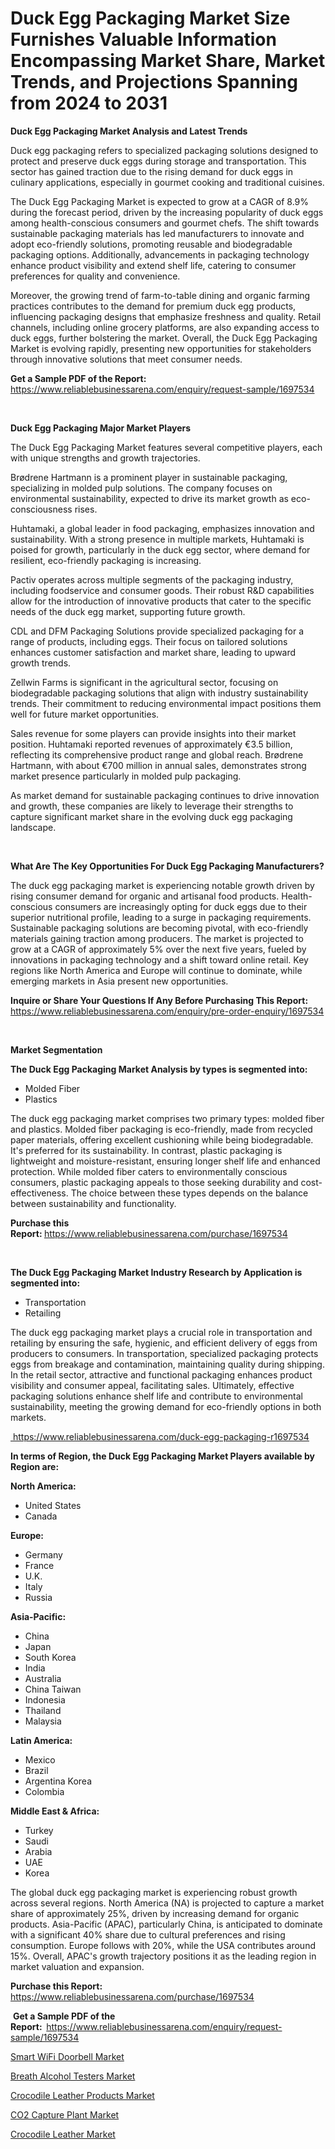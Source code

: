 <p><h1>Duck Egg Packaging Market Size Furnishes Valuable Information Encompassing Market Share, Market Trends, and Projections Spanning from 2024 to 2031</h1></p><p><strong>Duck Egg Packaging Market Analysis and Latest Trends</strong></p>
<p><p>Duck egg packaging refers to specialized packaging solutions designed to protect and preserve duck eggs during storage and transportation. This sector has gained traction due to the rising demand for duck eggs in culinary applications, especially in gourmet cooking and traditional cuisines.</p><p>The Duck Egg Packaging Market is expected to grow at a CAGR of 8.9% during the forecast period, driven by the increasing popularity of duck eggs among health-conscious consumers and gourmet chefs. The shift towards sustainable packaging materials has led manufacturers to innovate and adopt eco-friendly solutions, promoting reusable and biodegradable packaging options. Additionally, advancements in packaging technology enhance product visibility and extend shelf life, catering to consumer preferences for quality and convenience.</p><p>Moreover, the growing trend of farm-to-table dining and organic farming practices contributes to the demand for premium duck egg products, influencing packaging designs that emphasize freshness and quality. Retail channels, including online grocery platforms, are also expanding access to duck eggs, further bolstering the market. Overall, the Duck Egg Packaging Market is evolving rapidly, presenting new opportunities for stakeholders through innovative solutions that meet consumer needs.</p></p>
<p><strong>Get a Sample PDF of the Report:&nbsp;</strong> <a href="https://www.reliablebusinessarena.com/enquiry/request-sample/1697534?utm_campaign=1871&utm_medium=2&utm_source=Github&utm_content=ia&utm_term=12122024&utm_id=duck-egg-packaging">https://www.reliablebusinessarena.com/enquiry/request-sample/1697534</a></p>
<p>&nbsp;</p>
<p><strong>Duck Egg Packaging Major Market Players</strong></p>
<p><p>The Duck Egg Packaging Market features several competitive players, each with unique strengths and growth trajectories. </p><p>Brødrene Hartmann is a prominent player in sustainable packaging, specializing in molded pulp solutions. The company focuses on environmental sustainability, expected to drive its market growth as eco-consciousness rises.</p><p>Huhtamaki, a global leader in food packaging, emphasizes innovation and sustainability. With a strong presence in multiple markets, Huhtamaki is poised for growth, particularly in the duck egg sector, where demand for resilient, eco-friendly packaging is increasing.</p><p>Pactiv operates across multiple segments of the packaging industry, including foodservice and consumer goods. Their robust R&D capabilities allow for the introduction of innovative products that cater to the specific needs of the duck egg market, supporting future growth.</p><p>CDL and DFM Packaging Solutions provide specialized packaging for a range of products, including eggs. Their focus on tailored solutions enhances customer satisfaction and market share, leading to upward growth trends.</p><p>Zellwin Farms is significant in the agricultural sector, focusing on biodegradable packaging solutions that align with industry sustainability trends. Their commitment to reducing environmental impact positions them well for future market opportunities.</p><p>Sales revenue for some players can provide insights into their market position. Huhtamaki reported revenues of approximately €3.5 billion, reflecting its comprehensive product range and global reach. Brødrene Hartmann, with about €700 million in annual sales, demonstrates strong market presence particularly in molded pulp packaging. </p><p>As market demand for sustainable packaging continues to drive innovation and growth, these companies are likely to leverage their strengths to capture significant market share in the evolving duck egg packaging landscape.</p></p>
<p>&nbsp;</p>
<p><strong>What Are The Key Opportunities For Duck Egg Packaging Manufacturers?</strong></p>
<p><p>The duck egg packaging market is experiencing notable growth driven by rising consumer demand for organic and artisanal food products. Health-conscious consumers are increasingly opting for duck eggs due to their superior nutritional profile, leading to a surge in packaging requirements. Sustainable packaging solutions are becoming pivotal, with eco-friendly materials gaining traction among producers. The market is projected to grow at a CAGR of approximately 5% over the next five years, fueled by innovations in packaging technology and a shift toward online retail. Key regions like North America and Europe will continue to dominate, while emerging markets in Asia present new opportunities.</p></p>
<p><strong>Inquire or Share Your Questions If Any Before Purchasing This Report:</strong> <a href="https://www.reliablebusinessarena.com/enquiry/pre-order-enquiry/1697534?utm_campaign=1871&utm_medium=2&utm_source=Github&utm_content=ia&utm_term=12122024&utm_id=duck-egg-packaging">https://www.reliablebusinessarena.com/enquiry/pre-order-enquiry/1697534</a></p>
<p>&nbsp;</p>
<p><strong>Market Segmentation</strong></p>
<p><strong>The Duck Egg Packaging Market Analysis by types is segmented into:</strong></p>
<p><ul><li>Molded Fiber</li><li>Plastics</li></ul></p>
<p><p>The duck egg packaging market comprises two primary types: molded fiber and plastics. Molded fiber packaging is eco-friendly, made from recycled paper materials, offering excellent cushioning while being biodegradable. It's preferred for its sustainability. In contrast, plastic packaging is lightweight and moisture-resistant, ensuring longer shelf life and enhanced protection. While molded fiber caters to environmentally conscious consumers, plastic packaging appeals to those seeking durability and cost-effectiveness. The choice between these types depends on the balance between sustainability and functionality.</p></p>
<p><strong>Purchase this Report:&nbsp;</strong><a href="https://www.reliablebusinessarena.com/purchase/1697534?utm_campaign=1871&utm_medium=2&utm_source=Github&utm_content=ia&utm_term=12122024&utm_id=duck-egg-packaging">https://www.reliablebusinessarena.com/purchase/1697534</a></p>
<p>&nbsp;</p>
<p><strong>The Duck Egg Packaging Market Industry Research by Application is segmented into:</strong></p>
<p><ul><li>Transportation</li><li>Retailing</li></ul></p>
<p><p>The duck egg packaging market plays a crucial role in transportation and retailing by ensuring the safe, hygienic, and efficient delivery of eggs from producers to consumers. In transportation, specialized packaging protects eggs from breakage and contamination, maintaining quality during shipping. In the retail sector, attractive and functional packaging enhances product visibility and consumer appeal, facilitating sales. Ultimately, effective packaging solutions enhance shelf life and contribute to environmental sustainability, meeting the growing demand for eco-friendly options in both markets.</p></p>
<p><a href="https://www.reliablebusinessarena.com/duck-egg-packaging-r1697534?utm_campaign=1871&utm_medium=2&utm_source=Github&utm_content=ia&utm_term=12122024&utm_id=duck-egg-packaging">&nbsp;https://www.reliablebusinessarena.com/duck-egg-packaging-r1697534</a></p>
<p><strong>In terms of Region, the Duck Egg Packaging Market Players available by Region are:</strong></p>
<p>
    <p> <strong> North America: </strong>
        <ul>
            <li>United States</li>
            <li>Canada</li>
        </ul>
        </p> 
    <p> <strong> Europe: </strong>
        <ul>
            <li>Germany</li>
            <li>France</li>
            <li>U.K.</li>
            <li>Italy</li>
            <li>Russia</li>
        </ul>
        </p> 
    <p> <strong> Asia-Pacific: </strong>
        <ul>
            <li>China</li>
            <li>Japan</li>
            <li>South Korea</li>
            <li>India</li>
            <li>Australia</li>
            <li>China Taiwan</li>
            <li>Indonesia</li>
            <li>Thailand</li>
            <li>Malaysia</li>
        </ul>
        </p> 
    <p> <strong> Latin America: </strong>
        <ul>
            <li>Mexico</li>
            <li>Brazil</li>
            <li>Argentina Korea</li>
            <li>Colombia</li>
        </ul>
        </p> 
    <p> <strong> Middle East & Africa: </strong>
        <ul>
            <li>Turkey</li>
            <li>Saudi</li>
            <li>Arabia</li>
            <li>UAE</li>
            <li>Korea</li>
        </ul>
    </p>
    </p>
<p><p>The global duck egg packaging market is experiencing robust growth across several regions. North America (NA) is projected to capture a market share of approximately 25%, driven by increasing demand for organic products. Asia-Pacific (APAC), particularly China, is anticipated to dominate with a significant 40% share due to cultural preferences and rising consumption. Europe follows with 20%, while the USA contributes around 15%. Overall, APAC's growth trajectory positions it as the leading region in market valuation and expansion.</p></p>
<p><strong>Purchase this Report: </strong><a href="https://www.reliablebusinessarena.com/purchase/1697534?utm_campaign=1871&utm_medium=2&utm_source=Github&utm_content=ia&utm_term=12122024&utm_id=duck-egg-packaging">https://www.reliablebusinessarena.com/purchase/1697534</a></p>
<p>&nbsp;<strong>Get a Sample PDF of the Report:&nbsp;&nbsp;</strong><a href="https://www.reliablebusinessarena.com/enquiry/request-sample/1697534?utm_campaign=1871&utm_medium=2&utm_source=Github&utm_content=ia&utm_term=12122024&utm_id=duck-egg-packaging">https://www.reliablebusinessarena.com/enquiry/request-sample/1697534</a></p>
<p><strong></strong></p>
<p><p><a href="https://www.linkedin.com/pulse/value-segmentation-share-mkt-nova-ecwpf?utm_campaign=1871&utm_medium=2&utm_source=Github&utm_content=ia&utm_term=12122024&utm_id=duck-egg-packaging">Smart WiFi Doorbell Market</a></p><p><a href="https://www.linkedin.com/pulse/key-driving-factors-breath-alcohol-testers-industry-striking-aziae?utm_campaign=1871&utm_medium=2&utm_source=Github&utm_content=ia&utm_term=12122024&utm_id=duck-egg-packaging">Breath Alcohol Testers Market</a></p><p><a href="https://www.linkedin.com/pulse/c-hannibex-sqmmf?utm_campaign=1871&utm_medium=2&utm_source=Github&utm_content=ia&utm_term=12122024&utm_id=duck-egg-packaging">Crocodile Leather Products Market</a></p><p><a href="https://www.linkedin.com/pulse/p-factrackr-ho6he?utm_campaign=1871&utm_medium=2&utm_source=Github&utm_content=ia&utm_term=12122024&utm_id=duck-egg-packaging">CO2 Capture Plant Market</a></p><p><a href="https://www.linkedin.com/pulse/value-segment-market-share-analysis-crocodile-leather-forecast-mutte?utm_campaign=1871&utm_medium=2&utm_source=Github&utm_content=ia&utm_term=12122024&utm_id=duck-egg-packaging">Crocodile Leather Market</a></p></p>